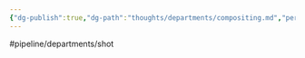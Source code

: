 ```yaml
---
{"dg-publish":true,"dg-path":"thoughts/departments/compositing.md","permalink":"/thoughts/departments/compositing/","hide":true}
---
```


#pipeline/departments/shot 